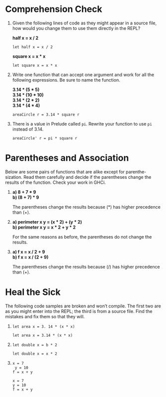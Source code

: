 # Comprehension Check

1. Given the following lines of code as they might appear in a source file, how would you change them to use them directly in the REPL?

   **half x = x / 2**

   `let half x = x / 2`

   **square x = x * x**

   `let square x = x * x`

2. Write one function that can accept one argument and work for all the following expressions. Be sure to name the function.

   **3.14 * (5 * 5)  
   3.14 * (10 * 10)  
   3.14 * (2 * 2)  
   3.14 * (4 * 4)**

   `areaCircle r = 3.14 * square r`


3. There is a value in Prelude called `pi`. Rewrite your function to use `pi` instead of 3.14.

   `areaCircle' r = pi * square r`

# Parentheses and Association

Below are some pairs of functions that are alike except for parenthe- sization. Read them carefully and decide if the parentheses change the results of the function. Check your work in GHCi.

1. **a) 8 + 7 * 9  
   b) (8 + 7) * 9**

   The parentheses change the results because (*) has higher precedence than (+).

2. **a) perimeter x y = (x * 2) + (y * 2)  
   b) perimeter x y = x * 2 + y * 2**

   For the same reasons as before, the parentheses do not change the results.

3. **a) f x = x / 2 + 9  
   b) f x = x / (2 + 9)**

   The parentheses change the results because (/) has higher precedence than (+).

# Heal the Sick

The following code samples are broken and won’t compile. The first two are as you might enter into the REPL; the third is from a source file. Find the mistakes and fix them so that they will.

1. `let area x = 3. 14 * (x * x)`

   `let area x = 3.14 * (x * x)`

2. `let double x = b * 2`

   `let double x = x * 2`

3. ```
   x = 7
    y = 10
   f = x + y
   ```

   ```
   x = 7
   y = 10
   f = x + y
   ```
